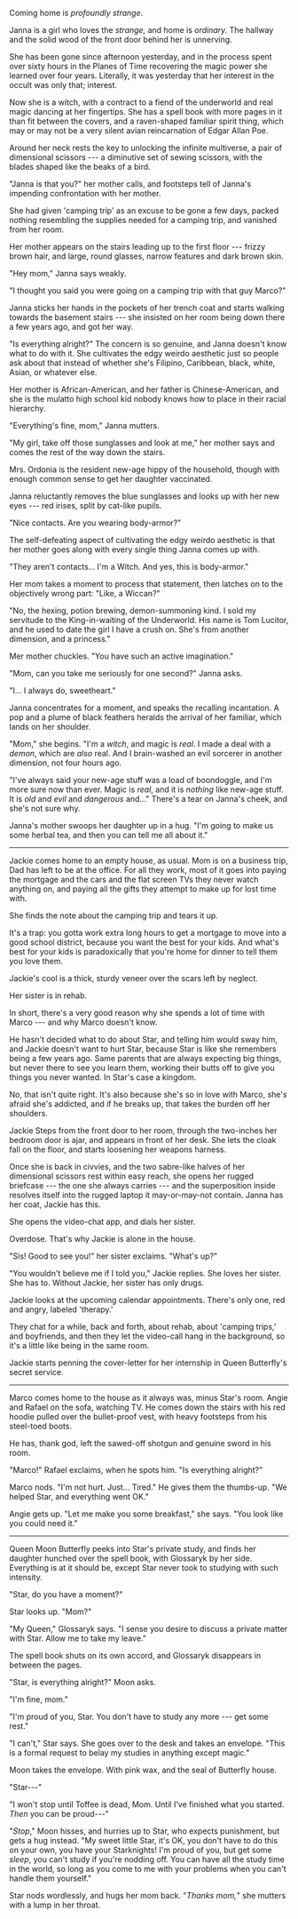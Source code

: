 Coming home is _profoundly strange_.

Janna is a girl who loves the _strange,_ and home is _ordinary._ The
hallway and the solid wood of the front door behind her is unnerving.

She has been gone since afternoon yesterday, and in the process spent
over sixty hours in the Planes of Time recovering the magic power she
learned over four years. Literally, it was yesterday that her interest
in the occult was only that; interest.

Now she is a witch, with a contract to a fiend of the underworld and
real magic dancing at her fingertips. She has a spell book with more
pages in it than fit between the covers, and a raven-shaped familiar
spirit thing, which may or may not be a very silent avian reincarnation
of Edgar Allan Poe.

Around her neck rests the key to unlocking the infinite multiverse,
a pair of dimensional scissors --- a diminutive set of sewing scissors,
with the blades shaped like the beaks of a bird.

"Janna is that you?" her mother calls, and footsteps tell of Janna's
impending confrontation with her mother.

She had given 'camping trip' as an excuse to be gone a few days,
packed nothing resembling the supplies needed for a camping trip,
and vanished from her room.

Her mother appears on the stairs leading up to the first floor ---
frizzy brown hair, and large, round glasses, narrow features and
dark brown skin.

"Hey mom," Janna says weakly.

"I thought you said you were going on a camping trip with that guy
Marco?"

Janna sticks her hands in the pockets of her trench coat and starts walking
towards the basement stairs --- she insisted on her room being down there
a few years ago, and got her way.

"Is everything alright?" The concern is so genuine, and
Janna doesn't know what to do with it. She cultivates the edgy weirdo
aesthetic just so people ask about that instead of whether she's
Filipino, Caribbean, black, white, Asian, or whatever else.

Her mother is African-American, and her father is Chinese-American,
and she is the mulatto high school kid nobody knows how to place in their
racial hierarchy.

"Everything's fine, mom," Janna mutters.

"My girl, take off those sunglasses and look at me," her mother says and
comes the rest of the way down the stairs.

Mrs. Ordonia is the resident new-age hippy of the household, though with
enough common sense to get her daughter vaccinated.

Janna reluctantly removes the blue sunglasses and looks up with her new
eyes --- red irises, split by cat-like pupils.

"Nice contacts. Are you wearing body-armor?"

The self-defeating aspect of cultivating the edgy weirdo aesthetic is that
her mother goes along with every single thing Janna comes up with.

"They aren't contacts... I'm a Witch. And yes, this is body-armor."

Her mom takes a moment to process that statement, then latches
on to the objectively wrong part: "Like, a Wiccan?"

"No, the hexing, potion brewing, demon-summoning kind. I sold my servitude
to the King-in-waiting of the Underworld. His name is Tom Lucitor, and he
used to date the girl I have a crush on. She's from another dimension, and
a princess."

Mer mother chuckles. "You have such an active imagination."

"Mom, can you take me seriously for one second?" Janna asks.

"I... I always do, sweetheart."

Janna concentrates for a moment, and speaks the recalling incantation.
A pop and a plume of black feathers heralds the arrival of her familiar,
which lands on her shoulder.

"Mom," she begins. "I'm a _witch_, and magic is _real_. I made a deal with a _demon_,
which are _also_ real. And I brain-washed an evil sorcerer in another dimension, not
four hours ago.

"I've always said your new-age stuff was a load of boondoggle, and I'm more
sure now than ever. Magic is _real_, and it is _nothing_ like new-age stuff.
It is _old_ and _evil_ and _dangerous_ and..." There's a tear on Janna's cheek,
and she's not sure why.

Janna's mother swoops her daughter up in a hug. "I'm going to make us some herbal
tea, and then you can tell me all about it."

----

Jackie comes home to an empty house, as usual. Mom is on a business trip, Dad
has left to be at the office. For all they work, most of it goes into paying the mortgage and
the cars and the flat screen TVs they never watch anything on, and paying all
the gifts they attempt to make up for lost time with.

She finds the note about the camping trip and tears it up.

It's a trap: you gotta work extra long hours to get a mortgage to move into a good school
district, because you want the best for your kids. And what's best for your kids is paradoxically
that you're home for dinner to tell them you love them.

Jackie's cool is a thick, sturdy veneer over the scars left by neglect.

Her sister is in rehab.

In short, there's a very good reason why she spends a lot of time with Marco --- and
why Marco doesn't know.

He hasn't decided what to do about Star, and telling him would sway him, and Jackie
doesn't want to hurt Star, because Star is like she remembers being a few years ago.
Same parents that are always expecting big things, but never there to see you learn them,
working their butts off to give you things you never wanted. In Star's case a kingdom.

No, that isn't quite right. It's also because she's so in love with Marco, she's
afraid she's addicted, and if he breaks up, that takes the burden off her shoulders.

Jackie Steps from the front door to her room, through the two-inches her bedroom door is ajar,
and appears in front of her desk. She lets the cloak fall on the floor, and starts loosening
her weapons harness.

Once she is back in civvies, and the two sabre-like halves of her dimensional scissors
rest within easy reach,
she opens her rugged briefcase --- the one she always carries --- and the superposition inside
resolves itself into the rugged laptop it may-or-may-not contain. Janna has her coat,
Jackie has this.

She opens the video-chat app, and dials her sister.

Overdose. That's why Jackie is alone in the house.

"Sis! Good to see you!" her sister exclaims. "What's up?"

"You wouldn't believe me if I told you," Jackie replies. She loves her sister. She has
to. Without Jackie, her sister has only drugs.

Jackie looks at the upcoming calendar appointments. There's only one,
red and angry, labeled 'therapy.'

They chat for a while, back and forth, about rehab, about 'camping trips,' and boyfriends,
and then they let the video-call hang in the background, so it's a little like being in
the same room.

Jackie starts penning the cover-letter for her internship in Queen Butterfly's
secret service.

----

Marco comes home to the house as it always was, minus Star's room.
Angie and Rafael on the sofa, watching TV. He comes down the stairs with
his red hoodie pulled over the bullet-proof vest, with heavy footsteps from
his steel-toed boots.

He has, thank god, left the sawed-off shotgun and genuine sword in his room.

"Marco!" Rafael exclaims, when he spots him. "Is everything alright?"

Marco nods. "I'm not hurt. Just... Tired." He gives them the thumbs-up. "We
helped Star, and everything went OK."

Angie gets up. "Let me make you some breakfast," she says. "You look like you
could need it."

----

Queen Moon Butterfly peeks into Star's private study, and finds her daughter
hunched over the spell book, with Glossaryk by her side. Everything is at it
should be, except Star never took to studying with such intensity.

"Star, do you have a moment?"

Star looks up. "Mom?"

"My Queen," Glossaryk says. "I sense you desire to discuss a private matter
with Star. Allow me to take my leave."

The spell book shuts on its own accord, and Glossaryk disappears in between the pages.

"Star, is everything alright?" Moon asks.

"I'm fine, mom."

"I'm proud of you, Star. You don't have to study any more --- get some rest."

"I can't," Star says. She goes over to the
desk and takes an envelope. "This is a formal request to belay my studies in
anything except magic."

Moon takes the envelope. With pink wax, and the seal of Butterfly house.

"Star---"

"I won't stop until Toffee is dead, Mom. Until I've finished what you started.
_Then_ you can be proud---"

"_Stop_," Moon hisses, and hurries up to Star, who expects punishment, but gets
a hug instead. "My sweet little Star, it's OK, you don't have to do this on your
own, you have your Starknights! I'm proud of you, but get some _sleep_, you can't
study if you're nodding off. You can have all the study time in the world, so long
as you come to me with your problems when you can't handle them yourself."

Star nods wordlessly, and hugs her mom back. "_Thanks mom,_" she mutters with
a lump in her throat.
